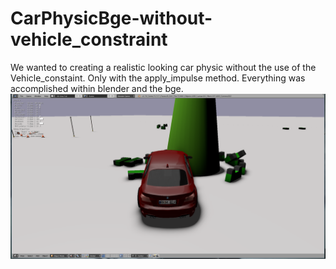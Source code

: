 # CarPhysicBge-without-vehicle_constraint
We wanted to creating a realistic looking car physic without the use of the Vehicle_constaint. Only with the apply_impulse method.
Everything was accomplished within blender and the bge.
![alt tag](https://github.com/toger5/CarPhysicBge-without-vehicle_constraint/blob/master/Devscreen-2.png)
